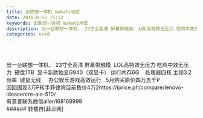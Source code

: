 ```yaml
---
title: 出联想一体机 makati地区
date: 2018-8-12 15:12
keywords: 出联想一体机 makati地区
description: 出一台联想一体机， 23寸全高清 屏幕带触摸  LOL高特效无压力 吃鸡中效无压力  硬盘1TB  显卡新款独显G940（双显卡） 运行内存6G    处理器四核 主频3.2频率  键鼠无线     办公娱乐游戏高效运行   5月购买原价四万五千P  因回国现3万P转手菲律宾目前售价4万2https://iprice.ph/compare/lenovo-ideacentre-aio-510/ 有意者联系微信allen168168999
categories: used
---
```

<td class="t_f" id="postmessage_1630666">

<br/>
<br/>
出一台联想一体机， 23寸全高清 屏幕带触摸  LOL高特效无压力 吃鸡中效无压力  硬盘1TB  显卡新款独显G940（双显卡） 运行内存6G    处理器四核 主频3.2频率  键鼠无线     办公娱乐游戏高效运行   5月购买原价四万五千P  <br/>
因回国现3万P转手菲律宾目前售价4万2https://iprice.ph/compare/lenovo-ideacentre-aio-510/ <br/>
有意者联系微信allen168168999<br/>
</td>
###### 转载自[菲龙网]